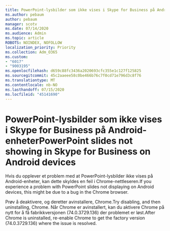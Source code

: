 ```yaml
---
title: PowerPoint-lysbilder som ikke vises i Skype for Business på Android-enheter
ms.author: pebaum
author: pebaum
manager: scotv
ms.date: 07/14/2020
ms.audience: Admin
ms.topic: article
ROBOTS: NOINDEX, NOFOLLOW
localization_priority: Priority
ms.collection: Adm_O365
ms.custom:
- "6017"
- "9003195"
ms.openlocfilehash: d659c88fc3436a2020693cfc355e1c127f125825
ms.sourcegitcommit: 45c2aaeee58c0be466b76c7f0cd71e796d3c8f76
ms.translationtype: MT
ms.contentlocale: nb-NO
ms.lasthandoff: 07/15/2020
ms.locfileid: "45141690"
---
```

# <a name="powerpoint-slides-not-showing-in-skype-for-business-on-android-devices"></a><span data-ttu-id="0f0f5-102">PowerPoint-lysbilder som ikke vises i Skype for Business på Android-enheter</span><span class="sxs-lookup"><span data-stu-id="0f0f5-102">PowerPoint slides not showing in Skype for Business on Android devices</span></span>

<span data-ttu-id="0f0f5-103">Hvis du opplever et problem med at PowerPoint-lysbilder ikke vises på Android-enheter, kan dette skyldes en feil i Chrome-nettleseren.</span><span class="sxs-lookup"><span data-stu-id="0f0f5-103">If you experience a problem with PowerPoint slides not displaying on Android devices, this might be due to a bug in the Chrome browser.</span></span>

<span data-ttu-id="0f0f5-104">Prøv å deaktivere, og deretter avinstallere, Chrome.</span><span class="sxs-lookup"><span data-stu-id="0f0f5-104">Try disabling, and then uninstalling, Chrome.</span></span> <span data-ttu-id="0f0f5-105">Når Chrome er avinstallert, kan du aktivere Chrome på nytt for å få fabrikkversjonen (74.0.3729.136) der problemet er løst.</span><span class="sxs-lookup"><span data-stu-id="0f0f5-105">After Chrome is uninstalled, re-enable Chrome to get the factory version (74.0.3729.136) where the issue is resolved.</span></span>
